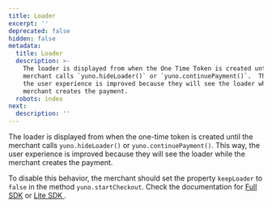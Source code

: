 ```yaml
---
title: Loader
excerpt: ''
deprecated: false
hidden: false
metadata:
  title: Loader
  description: >-
    The loader is displayed from when the One Time Token is created until the
    merchant calls `yuno.hideLoader()` or `yuno.continuePayment()`.  This way,
    the user experience is improved because they will see the loader while the
    merchant creates the payment.
  robots: index
next:
  description: ''
---
```

The loader is displayed from when the one-time token is created until the merchant calls `yuno.hideLoader()` or `yuno.continuePayment()`.  This way, the user experience is improved because they will see the loader while the merchant creates the payment.

To disable this behavior, the merchant should set the property `keepLoader` to `false` in the method `yuno.startCheckout`. Check the documentation for [Full SDK](ref:full-checkout-sdk) or [Lite SDK ](https://docs.y.uno/docs/lite-checkout-sdk).